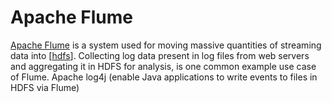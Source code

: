 # Apache Flume

[Apache Flume](https://flume.apache.org/) is a system used for moving massive quantities of streaming data into [[hdfs]]. Collecting log data present in log files from web servers and aggregating it in HDFS for analysis, is one common example use case of Flume. Apache log4j (enable Java applications to write events to files in HDFS via Flume)

[//begin]: # "Autogenerated link references for markdown compatibility"
[hdfs]: hdfs "Hadoop Distributed File System (HDFS)"
[//end]: # "Autogenerated link references"
